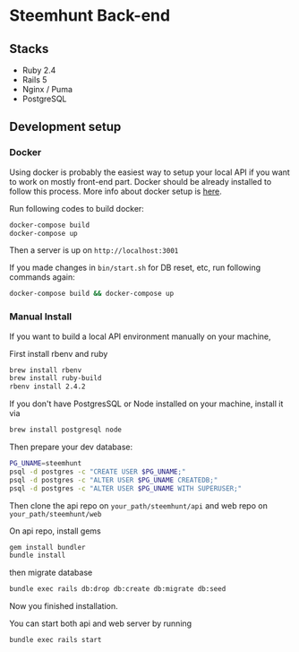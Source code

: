 # Steemhunt Back-end

## Stacks
- Ruby 2.4
- Rails 5
- Nginx / Puma
- PostgreSQL

## Development setup

### Docker

Using docker is probably the easiest way to setup your local API if you want to work on mostly front-end part.
Docker should be already installed to follow this process. More info about docker setup is [here](https://docs.docker.com/docker-for-mac/install/).

Run following codes to build docker:

```bash
docker-compose build
docker-compose up
```

Then a server is up on `http://localhost:3001`

If you made changes in `bin/start.sh` for DB reset, etc, run following commands again:
```bash
docker-compose build && docker-compose up
```

### Manual Install
If you want to build a local API environment manually on your machine,

First install rbenv and ruby
```bash
brew install rbenv
brew install ruby-build
rbenv install 2.4.2
```

If you don't have PostgresSQL or Node installed on your machine, install it via
```bash
brew install postgresql node
```

Then prepare your dev database:
```bash
PG_UNAME=steemhunt
psql -d postgres -c "CREATE USER $PG_UNAME;"
psql -d postgres -c "ALTER USER $PG_UNAME CREATEDB;"
psql -d postgres -c "ALTER USER $PG_UNAME WITH SUPERUSER;"
```

Then clone the api repo on
`your_path/steemhunt/api`
and web repo on
`your_path/steemhunt/web`

On api repo, install gems
```bash
gem install bundler
bundle install
```

then migrate database
```bash
bundle exec rails db:drop db:create db:migrate db:seed
```

Now you finished installation.

You can start both api and web server by running
```bash
bundle exec rails start
```

